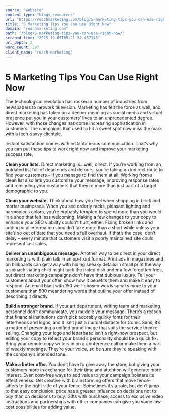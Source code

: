 ```yaml
---
source: "website"
content_type: "blogs_resources"
url: "https://reachmarketing.com/blog/5-marketing-tips-you-can-use-right-now/"
title: "5 Marketing Tips You Can Use Right Now"
domain: "reachmarketing.com"
path: "/blog/5-marketing-tips-you-can-use-right-now/"
scraped_time: "2025-10-05T05:21:32.457148"
url_depth: 2
word_count: 597
client_name: "reach-marketing"
---
```


# 5 Marketing Tips You Can Use Right Now

The technological revolution has rocked a number of industries from newspapers to network television. Marketing has felt the force as well, and direct marketing has taken on a deeper meaning as social media and virtual presence put you in your customers’ lives to an unprecedented degree. However, with those changes has come increasing sophistication in customers. The campaigns that used to hit a sweet spot now miss the mark with a tech-savvy clientele.

Instant satisfaction comes with instantaneous communication. That’s why you can put these tips to work right now and improve your marketing success rate.

**Clean your lists.** Direct marketing is…well, direct. If you’re working from an outdated list full of dead ends and detours, you’re taking an indirect route to find your customers – if you manage to find them at all. Working from a clean list also lets you customize your message, improving response rates and reminding your customers that they’re more than just part of a target demographic to you.

**Clean your website.** Think about how you feel when shopping in brick and mortar businesses. When you see orderly racks, pleasant lighting and harmonious colors, you’re probably tempted to spend more than you would in a shop that felt less welcoming. Making a few changes to your copy to enhance your SEO viability couldn’t hurt, either. Fixing broken links and adding vital information shouldn’t take more than a short while unless your site’s so out of date that you need a full overhaul. If that’s the case, don’t delay – every minute that customers visit a poorly maintained site could represent lost sales.

**Deliver an unambiguous message.** Another way to be direct in your direct marketing is with plain talk in an up-front format. Print ads in magazines and on billboards can get away with hiding sneaky details in small print the way a spinach-hating child might tuck the hated dish under a few forgotten fries, but direct marketing campaigns don’t have that dubious luxury. Tell your customers about your offer, show how it benefits them and make it easy to respond. An email blast with 150 well-chosen words speaks more to your customers than 500 meandering words that outline your offer instead of describing it directly.

**Build a stronger brand.** If your art department, writing team and marketing personnel don’t communicate, you muddle your message. There’s a reason that financial institutions don’t pick adorably quirky fonts for their letterheads and logos, and it isn’t just a mutual distaste for Comic Sans; it’s a matter of presenting a unified brand image that suits the service they’re selling. Changing your logo and letterhead isn’t a right-now prospect, but editing your copy to reflect your brand’s personality should be a quick fix. Bring your remote copy writers in on a conference call or make them a part of weekly meetings. They’re your voice, so be sure they’re speaking with the company’s intended tone.

**Make a better offer.** You don’t have to give away the store, but giving your customers more in exchange for their time and attention will generate more interest. Even cost-free ways to add value to your campaign bolsters its effectiveness. Get creative with brainstorming offers that move fence-sitters to the right side of your fence. Sometimes it’s a sale, but don’t jump to that easy conclusion; price has a greater influence on decisions not to buy than on decisions to buy. Gifts with purchase, access to exclusive video instructions and partnerships with other companies can give you some low-cost possibilities for adding value.